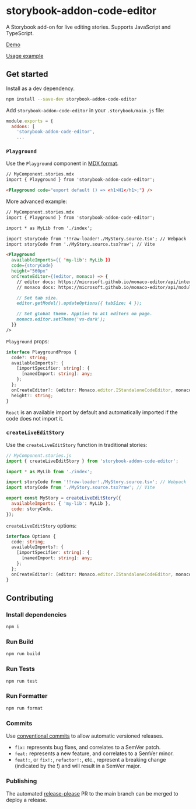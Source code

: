 # storybook-addon-code-editor

A Storybook add-on for live editing stories. Supports JavaScript and TypeScript.

[Demo](https://jeremyrh.github.io/storybook-addon-code-editor)

[Usage example](./example)

## Get started

Install as a dev dependency.

```sh
npm install --save-dev storybook-addon-code-editor
```

Add `storybook-addon-code-editor` in your `.storybook/main.js` file:

```js
module.exports = {
  addons: [
    'storybook-addon-code-editor',
    ...
```

### `Playground`

Use the `Playground` component in [MDX format](https://storybook.js.org/docs/react/api/mdx).

```md
// MyComponent.stories.mdx
import { Playground } from 'storybook-addon-code-editor';

<Playground code="export default () => <h1>H1</h1>;"} />
```

More advanced example:

```md
// MyComponent.stories.mdx
import { Playground } from 'storybook-addon-code-editor';

import * as MyLib from './index';

import storyCode from '!!raw-loader!./MyStory.source.tsx'; // Webpack
import storyCode from './MyStory.source.tsx?raw'; // Vite

<Playground
  availableImports={{ 'my-lib': MyLib }}
  code={storyCode}
  height="560px"
  onCreateEditor={(editor, monaco) => {
    // editor docs: https://microsoft.github.io/monaco-editor/api/interfaces/monaco.editor.IStandaloneCodeEditor.html
    // monaco docs: https://microsoft.github.io/monaco-editor/api/modules/monaco.html

    // Set tab size.
    editor.getModel().updateOptions({ tabSize: 4 });

    // Set global theme. Applies to all editors on page.
    monaco.editor.setTheme('vs-dark');
  }}
/>
```

`Playground` props:

```ts
interface PlaygroundProps {
  code?: string;
  availableImports?: {
    [importSpecifier: string]: {
      [namedImport: string]: any;
    };
  };
  onCreateEditor?: (editor: Monaco.editor.IStandaloneCodeEditor, monaco: Monaco) => any;
  height?: string;
}
```

`React` is an available import by default and automatically imported if the code does not import it.

### `createLiveEditStory`

Use the `createLiveEditStory` function in traditional stories:

```js
// MyComponent.stories.js
import { createLiveEditStory } from 'storybook-addon-code-editor';

import * as MyLib from './index';

import storyCode from '!!raw-loader!./MyStory.source.tsx'; // Webpack
import storyCode from './MyStory.source.tsx?raw'; // Vite

export const MyStory = createLiveEditStory({
  availableImports: { 'my-lib': MyLib },
  code: storyCode,
});
```

`createLiveEditStory` options:

```ts
interface Options {
  code: string;
  availableImports?: {
    [importSpecifier: string]: {
      [namedImport: string]: any;
    };
  };
  onCreateEditor?: (editor: Monaco.editor.IStandaloneCodeEditor, monaco: Monaco) => any;
}
```

## Contributing

### Install dependencies

```sh
npm i
```

### Run Build

```sh
npm run build
```

### Run Tests

```sh
npm run test
```

### Run Formatter

```sh
npm run format
```

### Commits

Use [conventional commits](https://www.conventionalcommits.org/en/v1.0.0/) to allow automatic versioned releases.

- `fix:` represents bug fixes, and correlates to a SemVer patch.
- `feat:` represents a new feature, and correlates to a SemVer minor.
- `feat!:`, or `fix!:`, `refactor!:`, etc., represent a breaking change (indicated by the !) and will result in a SemVer major.

### Publishing

The automated [release-please](https://github.com/googleapis/release-please) PR to the main branch can be merged to deploy a release.
